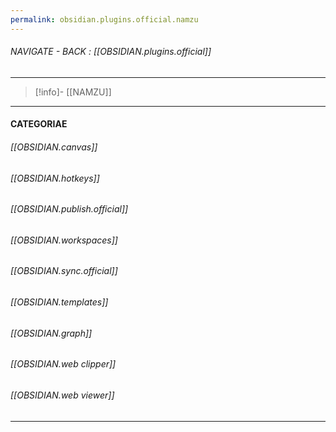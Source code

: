 ```yaml
---
permalink: obsidian.plugins.official.namzu
---
```


###### NAVIGATE - BACK : [[OBSIDIAN.plugins.official]]
----
>[!info]- [[NAMZU]]
----
#### CATEGORIAE


###### [[OBSIDIAN.canvas]]

###### [[OBSIDIAN.hotkeys]]

###### [[OBSIDIAN.publish.official]]

###### [[OBSIDIAN.workspaces]]

###### [[OBSIDIAN.sync.official]]

###### [[OBSIDIAN.templates]]

###### [[OBSIDIAN.graph]]

###### [[OBSIDIAN.web clipper]]

###### [[OBSIDIAN.web viewer]]

-----
